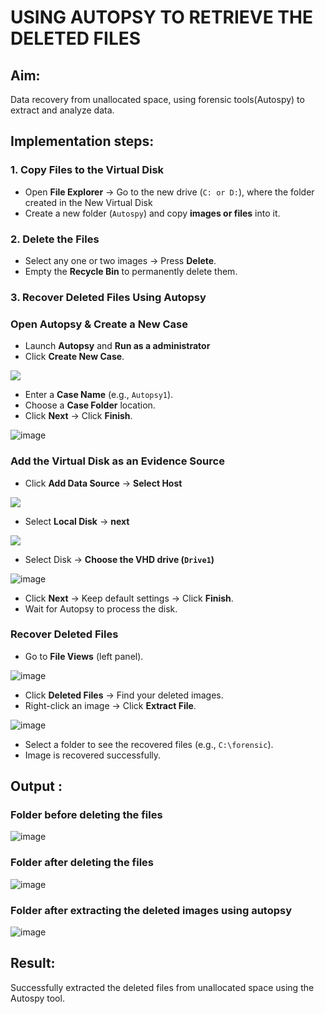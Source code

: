 # USING AUTOPSY TO RETRIEVE THE DELETED FILES


## **Aim:**
Data recovery from unallocated space, using forensic tools(Autospy) to extract and analyze data.

## **Implementation steps:**

### **1. Copy Files to the Virtual Disk**  
- Open **File Explorer** → Go to the new drive (`C: or D:`), where the folder created in the New Virtual Disk
- Create a new folder (`Autospy`) and copy **images or files** into it.  

### **2. Delete the Files**  
- Select any one or two images → Press **Delete**.  
- Empty the **Recycle Bin** to permanently delete them.  

### **3. Recover Deleted Files Using Autopsy**  
### **Open Autopsy & Create a New Case** 

- Launch **Autopsy** and **Run as a administrator**  
- Click **Create New Case**.  

![](./images/a1.png)

- Enter a **Case Name** (e.g., `Autopsy1`).  
- Choose a **Case Folder** location.  
- Click **Next** → Click **Finish**.  

![image](https://github.com/user-attachments/assets/26bea7a9-18fe-4aad-99a0-c4772fb264ec)


### **Add the Virtual Disk as an Evidence Source**  
- Click **Add Data Source**  → **Select Host**

![](./images/a3.png)

- Select **Local Disk** → **next** 

![](./images/a4.png)

- Select Disk → **Choose the VHD drive (`Drive1`)**

![image](https://github.com/user-attachments/assets/a88c6d24-f9ea-47a4-bdca-7c0937673d3c)


- Click **Next** → Keep default settings → Click **Finish**.  
- Wait for Autopsy to process the disk.  

### **Recover Deleted Files**  
- Go to **File Views** (left panel).  

![image](https://github.com/user-attachments/assets/da97403b-2f0c-49f2-83d7-c9d034cbd97c)

- Click **Deleted Files** → Find your deleted images.  
- Right-click an image → Click **Extract File**.  

![image](https://github.com/user-attachments/assets/91e991ca-1319-4ec9-bcf2-dd3bac173493)


- Select a folder to see the recovered files (e.g., `C:\forensic`).  
- Image is recovered successfully.


## Output :
### Folder before deleting the files
![image](https://github.com/user-attachments/assets/b3bf5b17-918b-42d8-b3e1-c5952e638194)


### Folder after deleting the files
![image](https://github.com/user-attachments/assets/bd827fd2-94e3-4449-911c-0f9a547a4725)


### Folder after extracting the deleted images using autopsy


![image](https://github.com/user-attachments/assets/4aa48c63-6bf4-4b96-8acd-e85bf2235f7a)


## Result:
Successfully extracted the deleted files from unallocated space using the Autospy tool.
